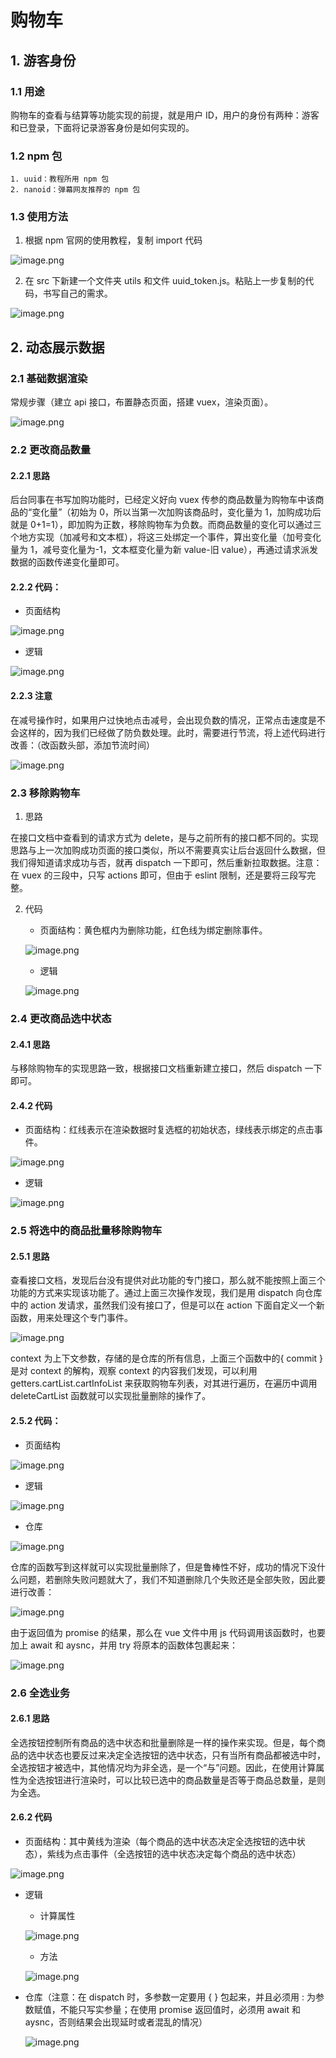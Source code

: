 # 购物车

## 1. 游客身份

### 1.1 用途

购物车的查看与结算等功能实现的前提，就是用户 ID，用户的身份有两种：游客和已登录，下面将记录游客身份是如何实现的。

### 1.2 npm 包

    1. uuid：教程所用 npm 包
    2. nanoid：弹幕网友推荐的 npm 包

### 1.3 使用方法

1. 根据 npm 官网的使用教程，复制 import 代码

![image.png](/images/购物车1.png)

2. 在 src 下新建一个文件夹 utils 和文件 uuid_token.js。粘贴上一步复制的代码，书写自己的需求。

![image.png](/images/购物车2.png)

## 2. 动态展示数据

### 2.1 基础数据渲染

常规步骤（建立 api 接口，布置静态页面，搭建 vuex，渲染页面）。

![image.png](/images/购物车3.png)

### 2.2 更改商品数量

#### 2.2.1 思路

后台同事在书写加购功能时，已经定义好向 vuex 传参的商品数量为购物车中该商品的“变化量”（初始为 0，所以当第一次加购该商品时，变化量为 1，加购成功后就是 0+1=1），即加购为正数，移除购物车为负数。而商品数量的变化可以通过三个地方实现（加减号和文本框），将这三处绑定一个事件，算出变化量（加号变化量为 1，减号变化量为-1，文本框变化量为新 value-旧 value），再通过请求派发数据的函数传递变化量即可。

#### 2.2.2 代码：

- 页面结构

![image.png](/images/购物车4.png)

- 逻辑

![image.png](/images/购物车5.png)

#### 2.2.3 注意

在减号操作时，如果用户过快地点击减号，会出现负数的情况，正常点击速度是不会这样的，因为我们已经做了防负数处理。此时，需要进行节流，将上述代码进行改善：（改函数头部，添加节流时间）

![image.png](/images/购物车6.png)

### 2.3 移除购物车

1. 思路

在接口文档中查看到的请求方式为 delete，是与之前所有的接口都不同的。实现思路与上一次加购成功页面的接口类似，所以不需要真实让后台返回什么数据，但我们得知道请求成功与否，就再 dispatch 一下即可，然后重新拉取数据。注意：在 vuex 的三段中，只写 actions 即可，但由于 eslint 限制，还是要将三段写完整。

2. 代码

   - 页面结构：黄色框内为删除功能，红色线为绑定删除事件。

   ![image.png](/images/购物车7.png)

   - 逻辑

   ![image.png](/images/购物车8.png)

### 2.4 更改商品选中状态

#### 2.4.1 思路

与移除购物车的实现思路一致，根据接口文档重新建立接口，然后 dispatch 一下即可。

#### 2.4.2 代码

- 页面结构：红线表示在渲染数据时复选框的初始状态，绿线表示绑定的点击事件。

![image.png](/images/购物车9.png)

- 逻辑

![image.png](/images/购物车10.png)

### 2.5 将选中的商品批量移除购物车

#### 2.5.1 思路

查看接口文档，发现后台没有提供对此功能的专门接口，那么就不能按照上面三个功能的方式来实现该功能了。通过上面三次操作发现，我们是用 dispatch 向仓库中的 action 发请求，虽然我们没有接口了，但是可以在 action 下面自定义一个新函数，用来处理这个专门事件。

![image.png](/images/购物车11.png)

context 为上下文参数，存储的是仓库的所有信息，上面三个函数中的{ commit }是对 context 的解构，观察 context 的内容我们发现，可以利用 getters.cartList.cartInfoList 来获取购物车列表，对其进行遍历，在遍历中调用 deleteCartList 函数就可以实现批量删除的操作了。

#### 2.5.2 代码：

- 页面结构

![image.png](/images/购物车12.png)

- 逻辑

![image.png](/images/购物车13.png)

- 仓库

![image.png](/images/购物车14.png)

仓库的函数写到这样就可以实现批量删除了，但是鲁棒性不好，成功的情况下没什么问题，若删除失败问题就大了，我们不知道删除几个失败还是全部失败，因此要进行改善：

![image.png](/images/购物车15.png)

由于返回值为 promise 的结果，那么在 vue 文件中用 js 代码调用该函数时，也要加上 await 和 aysnc，并用 try 将原本的函数体包裹起来：

![image.png](/images/购物车16.png)

### 2.6 全选业务

#### 2.6.1 思路

全选按钮控制所有商品的选中状态和批量删除是一样的操作来实现。但是，每个商品的选中状态也要反过来决定全选按钮的选中状态，只有当所有商品都被选中时，全选按钮才被选中，其他情况均为非全选，是一个“与”问题。因此，在使用计算属性为全选按钮进行渲染时，可以比较已选中的商品数量是否等于商品总数量，是则为全选。

#### 2.6.2 代码

- 页面结构：其中黄线为渲染（每个商品的选中状态决定全选按钮的选中状态），紫线为点击事件（全选按钮的选中状态决定每个商品的选中状态）

![image.png](/images/购物车17.png)

- 逻辑

  - 计算属性

  ![image.png](/images/购物车18.png)

  - 方法

  ![image.png](/images/购物车19.png)

- 仓库（注意：在 dispatch 时，多参数一定要用 { } 包起来，并且必须用 : 为参数赋值，不能只写实参量；在使用 promise 返回值时，必须用 await 和 aysnc，否则结果会出现延时或者混乱的情况）

  ![image.png](/images/购物车20.png)
